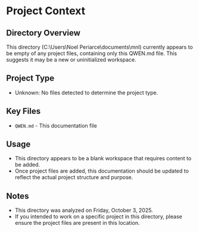 # Project Context

## Directory Overview
This directory (C:\Users\Noel Periarce\documents\mnl) currently appears to be empty of any project files, containing only this QWEN.md file. This suggests it may be a new or uninitialized workspace.

## Project Type
- Unknown: No files detected to determine the project type.

## Key Files
- `QWEN.md` - This documentation file

## Usage
- This directory appears to be a blank workspace that requires content to be added.
- Once project files are added, this documentation should be updated to reflect the actual project structure and purpose.

## Notes
- This directory was analyzed on Friday, October 3, 2025.
- If you intended to work on a specific project in this directory, please ensure the project files are present in this location.